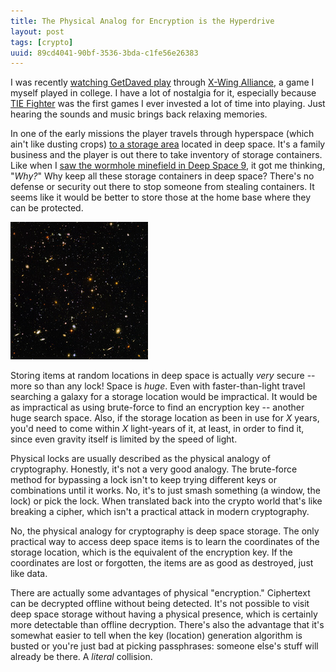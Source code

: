 ```yaml
---
title: The Physical Analog for Encryption is the Hyperdrive
layout: post
tags: [crypto]
uuid: 89cd4041-90bf-3536-3bda-c1fe56e26383
---
```


I was recently
[watching GetDaved play](http://www.youtube.com/playlist?list=PL80F8C1F2AE9B29DD)
through
[X-Wing Alliance](http://en.wikipedia.org/wiki/Star_Wars:_X-Wing_Alliance),
a game I myself played in college. I have a lot of nostalgia for it,
especially because
[TIE Fighter](http://en.wikipedia.org/wiki/Star_Wars:_TIE_Fighter) was
the first games I ever invested a lot of time into playing. Just
hearing the sounds and music brings back relaxing memories.

In one of the early missions the player travels through hyperspace
(which ain't like dusting crops)
[to a storage area](http://youtu.be/SeB1sn_6Zhk) located in deep
space. It's a family business and the player is out there to take
inventory of storage containers. Like when I
[saw the wormhole minefield in Deep Space 9](/blog/2008/12/16/), it
got me thinking, "*Why?*" Why keep all these storage containers in
deep space? There's no defense or security out there to stop someone
from stealing containers. It seems like it would be better to store
those at the home base where they can be protected.

<img src="/img/misc/deep-space.jpg" class="right" alt=""/>

Storing items at random locations in deep space is actually *very*
secure -- more so than any lock! Space is *huge*. Even with
faster-than-light travel searching a galaxy for a storage location
would be impractical. It would be as impractical as using brute-force
to find an encryption key -- another huge search space. Also, if the
storage location as been in use for *X* years, you'd need to come
within *X* light-years of it, at least, in order to find it, since
even gravity itself is limited by the speed of light.

Physical locks are usually described as the physical analogy of
cryptography. Honestly, it's not a very good analogy. The brute-force
method for bypassing a lock isn't to keep trying different keys or
combinations until it works. No, it's to just smash something (a
window, the lock) or pick the lock. When translated back into the
crypto world that's like breaking a cipher, which isn't a practical
attack in modern cryptography.

No, the physical analogy for cryptography is deep space storage. The
only practical way to access deep space items is to learn the
coordinates of the storage location, which is the equivalent of the
encryption key. If the coordinates are lost or forgotten, the items
are as good as destroyed, just like data.

There are actually some advantages of physical "encryption."
Ciphertext can be decrypted offline without being detected. It's not
possible to visit deep space storage without having a physical
presence, which is certainly more detectable than offline
decryption. There's also the advantage that it's somewhat easier to
tell when the key (location) generation algorithm is busted or you're
just bad at picking passphrases: someone else's stuff will already be
there. A *literal* collision.
